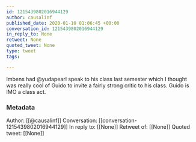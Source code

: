 ```yaml
---
id: 1215439802016944129
author: causalinf
published_date: 2020-01-10 01:06:45 +00:00
conversation_id: 1215439802016944129
in_reply_to: None
retweet: None
quoted_tweet: None
type: tweet
tags:

---
```


Imbens had @yudapearl speak to his class last semester which I thought was really cool of Guido to invite a fairly strong critic to his class. Guido is IMO a class act.

### Metadata

Author: [[@causalinf]]
Conversation: [[conversation-1215439802016944129]]
In reply to: [[None]]
Retweet of: [[None]]
Quoted tweet: [[None]]

